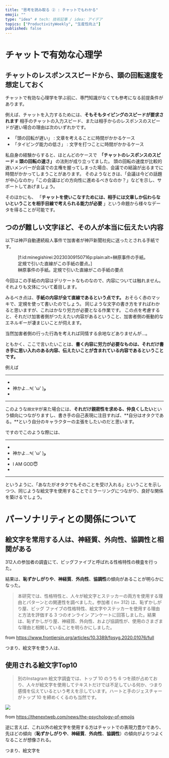 ```yaml
---
title: "思考を読み取る ② : チャットでもわかる"
emoji: ""
type: "idea" # tech: 技術記事 / idea: アイデア
topics: ["ProductivityWeekly", "生産性向上"]
published: false
---
```





# チャットで有効な心理学



## チャットのレスポンススピードから、頭の回転速度を想定しておく

チャットで有効な心理学を学ぶ前に、専門知識がなくても参考になる前提条件があります。

例えば、チャットを入力するためには、**そもそもタイピングのスピードが要求されます** 
相手のチャットの入力スピード、または相手からのレスポンスのスピードが遅い場合の理由は次のいずれかです。

- 「頭の回転が遅い」 : 文章を考えることに時間がかかるケース
- 「タイピング能力の低さ」 : 文字を打つことに時間がかかるケース

私自身の経験からすると、ほとんどのケースで　**「チャットのレスポンスのスピード = 頭の回転の速さ」** の法則が成り立ってました。
頭の回転の速度が比較的遅いメンバーが会議での主権を握ってしまった場合、会議での結論が出るまでに時間がかかってしまうことがあります。
そのようなときは、「会議は今どの話題が中心なのか」「この会議はどの方向性に進めるべきなのか？」などを示し、サポートしてあげましょう。

そのほかにも、 「**チャットを使いこなすためには、相手には文章しか伝わらないということを相手目線で考えられる能力が必要** 」という命題から様々なデータを得ることが可能です。





## つのが難しい文字ほど、その人が本当に伝えたい内容

以下は神戸自動連続殺人事件で加害者が神戸新聞社宛に送ったとされる手紙です。


<figure class="figure-image figure-image-fotolife" title="榊原事件の手紙。定規で引いた直線がこの手紙の要点">[f:id:minegishirei:20230309150716p:plain:alt=榊原事件の手紙。定規で引いた直線がこの手紙の要点。]<figcaption>榊原事件の手紙。定規で引いた直線がこの手紙の要点</figcaption></figure>

今回はこの手紙の内容はデリケートなものなので、内容については触れません。
それよりも文体について着目します。

みるべき点は、**手紙の内容が全て直線であるという点です。**
おそらく赤のマッキで、定規を使って書いたのでしょう。
同じような文字の書き方をすればわかると思いますが、これはかなり労力が必要となる作業です。
この点を考慮すると、それだけ加害者側がつたえたい内容があるということ、加害者側の衝動的なエネルギーが凄まじいことが伺えます。

当然加害者側の行った行為を考えれば同情する余地などありませんが...。

ともかく、ここで言いたいことは、**書く内容に労力が必要なものは、それだけ書き手に思い入れのある内容、伝えたいことが含まれている内容であるということです。**

例えば

---

- 
 - 神かよ...٩( 'ω' )و
- 

--- 

このような`顔文字`が来た場合には、**それだけ親密性を求める、仲良くしたい**という傾向につながりますし、書き手の自己表現に注目すれば、**自分はオタクである。**という自分のキャラクターの主張をしたいのだと思います。

ですのでこのような際には、

---

- 
 - 神かよ...٩( 'ω' )و
- 
 - I AM GOD😇
- 

--- 

というように、「あなたがオタクでもそのことを受け入れる」ということを示しつつ、同じような絵文字を使用することでミラーリングにつながり、良好な関係を築けるでしょう。







# パーソナリティとの関係について

## 絵文字を常用する人は、神経質、外向性、協調性と相関がある

312人の参加者の調査にて、ビッグファイブと呼ばれる性格特性の検査を行った。

結果は、**恥ずかしがりや**、**神経質**、**外向性**、**協調性**の傾向があることが明らかになった。

> 本研究では、性格特性と、人々が絵文字とステッカーの両方を使用する理由とパターンとの関連性を調べました。参加者 ( n= 312) は、恥ずかしがり屋、ビッグ ファイブの性格特性、絵文字やステッカーを使用する理由と方法を評価する 3 つのオンライン アンケートに回答しました。結果は、恥ずかしがり屋、神経質、外向性、および協調性が、使用のさまざまな理由と相関していることを明らかにしました。

from https://www.frontiersin.org/articles/10.3389/fpsyg.2020.01076/full

つまり、絵文字を使う人は、






## 使用される絵文字Top10

> 別のInstagram 絵文字調査では、トップ 10 のうち 6 つを顔が占めており、人々が絵文字を使用してテキストだけでは不足している何か、つまり感情を伝えているという考えを示しています。ハートと手のジェスチャーがトップ 10 を締めくくるのも当然です。

<img src="https://cdn0.tnwcdn.com/wp-content/blogs.dir/1/files/2015/06/most-popular-emoji.png">

from https://thenextweb.com/news/the-psychology-of-emojis

逆に言えば、これ以外の絵文字を使用する方はチャットでの表現力豊かであり、先ほどの傾向（**恥ずかしがりや**、**神経質**、**外向性**、**協調性**）の傾向がよりつよくなることが想像される。

つまり、絵文字を







